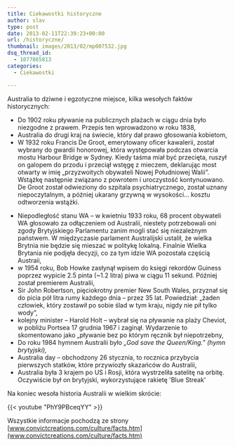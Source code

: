 ```yaml
---
title: Ciekawostki historyczne
author: slav
type: post
date: 2013-02-11T22:39:23+00:00
url: /historyczne/
thumbnail: images/2013/02/mp007532.jpg
dsq_thread_id:
  - 1077865813
categories:
  - Ciekawostki

---
```

Australia to dziwne i egzotyczne miejsce, kilka wesołych faktów historycznych:

  * Do 1902 roku pływanie na publicznych plażach w ciągu dnia było niezgodne z prawem. Przepis ten wprowadzono w roku 1838,
  * Australia do drugi kraj na świecie, który dał prawo głosowania kobietom,
  * W 1932 roku Francis De Groot, emerytowany oficer kawalerii, został wybrany do gwardii honorowej, która występowała podczas otwarcia mostu Harbour  Bridge w Sydney. Kiedy taśma miał być przecięta, ruszył on galopem do przodu i przeciął wstęgę z mieczem, deklarując most otwarty w imię &#8222;przyzwoitych obywateli Nowej Południowej Walii&#8221;. Wstążkę następnie związano z powrotem i uroczystość kontynuowano. De Groot został odwieziony do szpitala psychiatrycznego, został uznany niepoczytalnym, a później ukarany grzywną  w wysokości&#8230; kosztu odtworzenia wstążki.

<!--more-->

  * Niepodległość stanu WA &#8211; w kwietniu 1933 roku, 68 procent obywateli WA głosowało za odłączeniem od Australii, niestety potrzebowali oni zgody Brytyjskiego Parlamentu zanim mogli stać się niezależnym państwem. W międzyczasie parlament Australijski ustalił, że wielka Brytnia nie będzie się mieszać w politykę lokalną. Finalnie Wielka Brytania nie podjęła decyzji, co za tym idzie WA pozostała częścią Austraii,
  * w 1954 roku, Bob Howke zasłynął wpisem do księgi rekordów Guiness poprzez wypicie 2.5 pinta (~1.2 litra) piwa w ciągu 11 sekund. Później został premierem Australii,
  * Sir John Robertson, pięciokrotny premier New South Wales, przyznał się do picia pół litra rumy każdego dnia &#8211; przez 35 lat. Powiedział: &#8222;żaden człowiek, który zostawił po sobie ślad w tym kraju, nigdy nie pił tylko wody&#8221;,
  * kolejny minister &#8211;  Harold Holt &#8211; wybrał się na pływanie na plaży Cheviot, w pobliżu Portsea 17 grudnia 1967 i zaginął. Wydarzenie to skomentowano jako &#8222;pływanie bez po którym ręcznik był niepotrzebny,
  * Do roku 1984 hymnem Australii było _&#8222;God save the Queen/King.&#8221; (hymn brytyjski),_
  * Australia day &#8211; obchodzony 26 stycznia, to rocznica przybycia pierwszych statków, które przywiozły skazańców do Australii,
  * Australia była 3 krajem po US i Rosji, która wystrzeliła satelitę na orbitę. Oczywiście był on brytyjski,  wykorzystujące rakietę 'Blue Streak&#8217;

Na koniec wesoła historia Australii w wielkim skrócie:

{{< youtube "PhY9PBceqYY" >}}


Wszystkie informacje pochodzą ze strony [www.convictcreations.com/culture/facts.htm](www.convictcreations.com/culture/facts.htm)
